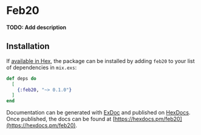 # Feb20

**TODO: Add description**

## Installation

If [available in Hex](https://hex.pm/docs/publish), the package can be installed
by adding `feb20` to your list of dependencies in `mix.exs`:

```elixir
def deps do
  [
    {:feb20, "~> 0.1.0"}
  ]
end
```

Documentation can be generated with [ExDoc](https://github.com/elixir-lang/ex_doc)
and published on [HexDocs](https://hexdocs.pm). Once published, the docs can
be found at [https://hexdocs.pm/feb20](https://hexdocs.pm/feb20).

